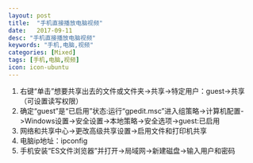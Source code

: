 ```yaml
---
layout: post
title:  "手机直接播放电脑视频"
date:   2017-09-11
desc: "手机直接播放电脑视频"
keywords: "手机,电脑,视频"
categories: [Mixed]
tags: [手机,电脑,视频]
icon: icon-ubuntu
---
```

1. 右键“单击”想要共享出去的文件或文件夹->共享->特定用户：guest->共享（可设置读写权限）
2. 确定“guest”是“已启用”状态:运行“gpedit.msc”进入组策略->计算机配置->Windows设置->安全设置->本地策略->安全选项->guest:已启用
3. 网络和共享中心->更改高级共享设置->启用文件和打印机共享
4. 电脑ip地址：ipconfig
5. 手机安装“ES文件浏览器”并打开->局域网->新建磁盘->输入用户和密码




